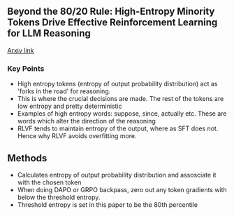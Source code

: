 ## Beyond the 80/20 Rule: High-Entropy Minority Tokens Drive Effective Reinforcement Learning for LLM Reasoning
[Arxiv link](https://arxiv.org/abs/2506.01939)

### Key Points
- High entropy tokens (entropy of output probability distribution) act as 'forks in the road' for reasoning.
- This is where the crucial decisions are made. The rest of the tokens are low entropy and pretty deterministic
- Examples of high entropy words: suppose, since, actually etc. These are words which alter the direction of the reasoning
- RLVF tends to maintain entropy of the output, where as SFT does not. Hence why RLVF avoids overfitting more.

## Methods
- Calculates entropy of output probability distribution and assosciate it with the chosen token
- When doing DAPO or GRPO backpass, zero out any token gradients with below the threshold entropy. 
- Threshold entropy is set in this paper to be the 80th percentile